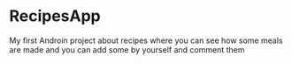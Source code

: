 # RecipesApp
My first Androin project about recipes where you can see how some meals are made and you can add some by yourself and comment them

